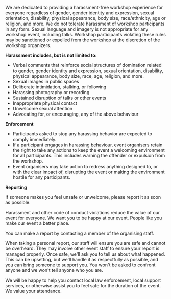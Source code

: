 We are dedicated to providing a harassment-free workshop experience for everyone regardless of gender, gender identity and expression, sexual orientation, disability, physical appearance, body size, race/ethnicity, age or religion, and more. We do not tolerate harassment of workshop participants in any form. Sexual language and imagery is not appropriate for any workshop event, including talks. Workshop participants violating these rules may be sanctioned or expelled from the workshop at the discretion of the workshop organizers.

**Harassment includes, but is not limited to:**

- Verbal comments that reinforce social structures of domination related to gender, gender identity and expression, sexual orientation, disability, physical appearance, body size, race, age, religion, and more.
- Sexual images in public spaces
- Deliberate intimidation, stalking, or following
- Harassing photography or recording
- Sustained disruption of talks or other events
- Inappropriate physical contact
- Unwelcome sexual attention
- Advocating for, or encouraging, any of the above behaviour

**Enforcement**

- Participants asked to stop any harassing behavior are expected to comply immediately.
- If a participant engages in harassing behaviour, event organisers retain the right to take any actions to keep the event a welcoming environment for all participants. This includes warning the offender or expulsion from the workshop.
- Event organisers may take action to redress anything designed to, or with the clear impact of, disrupting the event or making the environment hostile for any participants.

**Reporting**

If someone makes you feel unsafe or unwelcome, please report it as soon as possible.

Harassment and other code of conduct violations reduce the value of our event for everyone. We want you to be happy at our event. People like you make our event a better place.

You can make a report by contacting a member of the organising staff.

When taking a personal report, our staff will ensure you are safe and cannot be overheard. They may involve other event staff to ensure your report is managed properly. Once safe, we'll ask you to tell us about what happened. This can be upsetting, but we'll handle it as respectfully as possible, and you can bring someone to support you. You won't be asked to confront anyone and we won't tell anyone who you are.

We will be happy to help you contact local law enforcement, local support services, or otherwise assist you to feel safe for the duration of the event. We value your attendance.